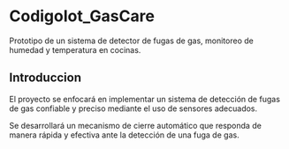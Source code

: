 # CodigoIot_GasCare
Prototipo de un sistema de detector de fugas de gas,  monitoreo de humedad y temperatura en cocinas. 
## Introduccion
El proyecto se enfocará en implementar un sistema de detección de fugas de gas
confiable y preciso mediante el uso de sensores adecuados.

Se desarrollará un mecanismo de cierre automático que responda de manera rápida
y efectiva ante la detección de una fuga de gas.

